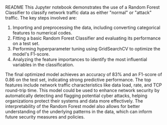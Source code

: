 README
This Jupyter notebook demonstrates the use of a Random Forest Classifier to classify network traffic data as either "normal" or "attack" traffic. The key steps involved are:

1. Importing and preprocessing the data, including converting categorical features to numerical codes.
2. Fitting a basic Random Forest Classifier and evaluating its performance on a test set.
3. Performing hyperparameter tuning using GridSearchCV to optimize the model's F1-score.
4. Analyzing the feature importances to identify the most influential variables in the classification.

The final optimized model achieves an accuracy of 83% and an F1-score of 0.86 on the test set, indicating strong predictive performance. The top features include network traffic characteristics like data load, rate, and TCP round-trip time. This model could be used to enhance network security by automatically detecting and flagging potential cyber attacks, helping organizations protect their systems and data more effectively. The interpretability of the Random Forest model also allows for better understanding of the underlying patterns in the data, which can inform future security measures and policies.


